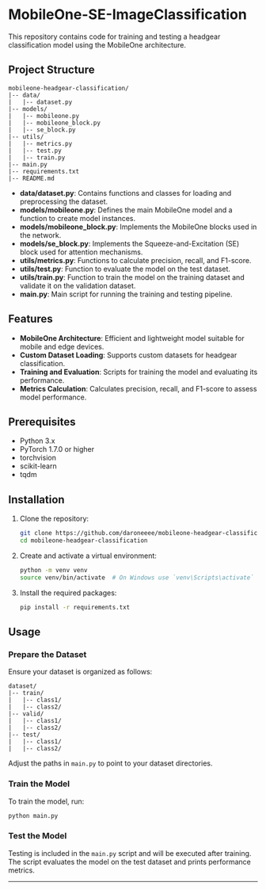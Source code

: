 # MobileOne-SE-ImageClassification

This repository contains code for training and testing a headgear classification model using the MobileOne architecture.

## Project Structure

```
mobileone-headgear-classification/
|-- data/
|   |-- dataset.py
|-- models/
|   |-- mobileone.py
|   |-- mobileone_block.py
|   |-- se_block.py
|-- utils/
|   |-- metrics.py
|   |-- test.py
|   |-- train.py
|-- main.py
|-- requirements.txt
|-- README.md
```

- **data/dataset.py**: Contains functions and classes for loading and preprocessing the dataset.
- **models/mobileone.py**: Defines the main MobileOne model and a function to create model instances.
- **models/mobileone_block.py**: Implements the MobileOne blocks used in the network.
- **models/se_block.py**: Implements the Squeeze-and-Excitation (SE) block used for attention mechanisms.
- **utils/metrics.py**: Functions to calculate precision, recall, and F1-score.
- **utils/test.py**: Function to evaluate the model on the test dataset.
- **utils/train.py**: Function to train the model on the training dataset and validate it on the validation dataset.
- **main.py**: Main script for running the training and testing pipeline.

## Features

- **MobileOne Architecture**: Efficient and lightweight model suitable for mobile and edge devices.
- **Custom Dataset Loading**: Supports custom datasets for headgear classification.
- **Training and Evaluation**: Scripts for training the model and evaluating its performance.
- **Metrics Calculation**: Calculates precision, recall, and F1-score to assess model performance.

## Prerequisites

- Python 3.x
- PyTorch 1.7.0 or higher
- torchvision
- scikit-learn
- tqdm

## Installation

1. Clone the repository:
   ```bash
   git clone https://github.com/daroneeee/mobileone-headgear-classification.git
   cd mobileone-headgear-classification
   ```

2. Create and activate a virtual environment:
   ```bash
   python -m venv venv
   source venv/bin/activate  # On Windows use `venv\Scripts\activate`
   ```

3. Install the required packages:
   ```bash
   pip install -r requirements.txt
   ```

## Usage

### Prepare the Dataset

Ensure your dataset is organized as follows:
```
dataset/
|-- train/
|   |-- class1/
|   |-- class2/
|-- valid/
|   |-- class1/
|   |-- class2/
|-- test/
|   |-- class1/
|   |-- class2/
```
Adjust the paths in `main.py` to point to your dataset directories.

### Train the Model

To train the model, run:
```bash
python main.py
```

### Test the Model

Testing is included in the `main.py` script and will be executed after training. The script evaluates the model on the test dataset and prints performance metrics.

---
